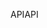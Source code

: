 <span data-ttu-id="87042-101">API</span><span class="sxs-lookup"><span data-stu-id="87042-101">API</span></span>